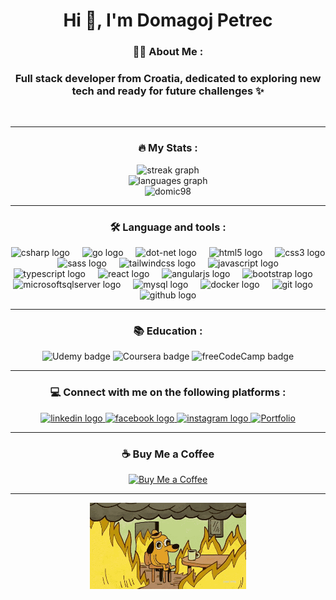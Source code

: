 <h1 align="center">Hi 👋, I'm Domagoj Petrec</h1>


<h3 align="center">👩‍💻 About Me :</h3>


<h3 align="center">Full stack developer from Croatia, dedicated to exploring new tech and ready for future challenges ✨</h3>

<br clear="both">

<hr />
<h3 align="center">🔥 My Stats :</h3>


<div align="center">
  <img src="https://streak-stats.demolab.com?user=domic98&locale=en&mode=daily&theme=dark&hide_border=false&border_radius=5&order=3" height="220" alt="streak graph" />
</div>

<div align="center">
  <img src="https://github-readme-stats.vercel.app/api/top-langs?username=domic98&locale=en&hide_title=false&layout=compact&card_width=320&langs_count=5&theme=dracula&hide_border=false&order=2" height="150" alt="languages graph" />
</div>

<div align="center">
   <img src="https://komarev.com/ghpvc/?username=domic98&label=Profile%20views&color=e34c26&style=for-the-badge" alt="domic98" />
</div>

<hr />
<h3 align="center">🛠 Language and tools :</h3>


<div align="center">
  <img src="https://cdn.jsdelivr.net/gh/devicons/devicon/icons/csharp/csharp-original.svg" height="40" alt="csharp logo" />
  <img width="12" />
  <img src="https://cdn.jsdelivr.net/gh/devicons/devicon/icons/go/go-original.svg" height="40" alt="go logo" />
  <img width="12" />
  <img src="https://cdn.jsdelivr.net/gh/devicons/devicon/icons/dot-net/dot-net-plain-wordmark.svg" height="40" alt="dot-net logo" />
  <img width="12" />
  <img src="https://cdn.jsdelivr.net/gh/devicons/devicon/icons/html5/html5-original.svg" height="40" alt="html5 logo" />
  <img width="12" />
  <img src="https://cdn.jsdelivr.net/gh/devicons/devicon/icons/css3/css3-original.svg" height="40" alt="css3 logo" />
  <img width="12" />
  <img src="https://cdn.jsdelivr.net/gh/devicons/devicon/icons/sass/sass-original.svg" height="40" alt="sass logo" />
  <img width="12" />
  <img src="https://cdn.simpleicons.org/tailwindcss/06B6D4" height="40" alt="tailwindcss logo" />
  <img width="12" />
  <img src="https://cdn.simpleicons.org/javascript/F7DF1E" height="40" alt="javascript logo" />
  <img width="12" />
  <img src="https://cdn.jsdelivr.net/gh/devicons/devicon/icons/typescript/typescript-original.svg" height="40" alt="typescript logo" />
  <img width="12" />
  <img src="https://cdn.jsdelivr.net/gh/devicons/devicon/icons/react/react-original.svg" height="40" alt="react logo" />
  <img width="12" />
  <img src="https://cdn.jsdelivr.net/gh/devicons/devicon/icons/angularjs/angularjs-original.svg" height="40" alt="angularjs logo" />
  <img width="12" />
  <img src="https://cdn.jsdelivr.net/gh/devicons/devicon/icons/bootstrap/bootstrap-original.svg" height="40" alt="bootstrap logo" />
  <img width="12" />
  <img src="https://cdn.jsdelivr.net/gh/devicons/devicon/icons/microsoftsqlserver/microsoftsqlserver-plain-wordmark.svg" height="40" alt="microsoftsqlserver logo" />
  <img width="12" />
  <img src="https://cdn.jsdelivr.net/gh/devicons/devicon/icons/mysql/mysql-original.svg" height="40" alt="mysql logo" />
  <img width="12" />
  <img src="https://cdn.jsdelivr.net/gh/devicons/devicon/icons/docker/docker-original.svg" height="40" alt="docker logo" />
  <img width="12" />
  <img src="https://cdn.jsdelivr.net/gh/devicons/devicon/icons/git/git-original.svg" height="40" alt="git logo" />
  <img width="12" />
  <img src="https://skillicons.dev/icons?i=github" height="40" alt="github logo" />
</div>

<hr />
<h3 align="center">📚 Education :</h3>


<div align="center">
  <img src="https://img.shields.io/badge/Udemy-A435F0?style=for-the-badge&logo=Udemy&logoColor=white" alt="Udemy badge" height="40" />
  <img src="https://img.shields.io/badge/Coursera-0056D2?style=for-the-badge&logo=Coursera&logoColor=white" alt="Coursera badge" height="40" />
  <img src="https://img.shields.io/badge/freeCodeCamp-27273D?style=for-the-badge&logo=freeCodeCamp&logoColor=white" alt="freeCodeCamp badge" height="40" />
</div>

<hr />
<h3 align="center">💻 Connect with me on the following platforms :</h3>


<div align="center">
  <a href="https://www.linkedin.com/in/domagoj-petrec-08369b262/" target="_blank">
    <img src="https://img.shields.io/static/v1?message=LinkedIn&logo=linkedin&label=&color=0077B5&logoColor=white&labelColor=&style=for-the-badge" height="40" alt="linkedin logo" />
  </a>
  <a href="https://www.facebook.com/domagoj.petrec.7/" target="_blank">
    <img src="https://img.shields.io/static/v1?message=Facebook&logo=facebook&label=&color=1877F2&logoColor=white&labelColor=&style=for-the-badge" height="40" alt="facebook logo" />
  </a>
  <a href="https://www.instagram.com/d.5rec/" target="_blank">
    <img src="https://img.shields.io/static/v1?message=Instagram&logo=instagram&label=&color=E4405F&logoColor=white&labelColor=&style=for-the-badge" height="40" alt="instagram logo" />
  </a>
  <a href="https://dpetrec-cv.com/" target="_blank">
    <img alt="Portfolio" src="https://img.shields.io/badge/Portfolio-000000?style=for-the-badge&logo=About.me&logoColor=white" height="40" />
  </a>
</div>



<hr />
<h3 align="center">☕ Buy Me a Coffee</h3>

<div align="center">
  <a href="https://www.paypal.me/ddomic98" target="_blank">
    <img src="https://img.shields.io/badge/Buy%20Me%20a%20Coffee-FFDD00?style=for-the-badge&logo=buy-me-a-coffee&logoColor=black" alt="Buy Me a Coffee"/>
  </a>
</div>


<hr />

<div align="center">
  <img src="https://github.com/domic98/domic98/blob/main/this-is-fine-fire.gif" alt="GIF" width="250"/>
</div>
